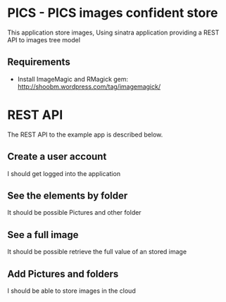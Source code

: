 # PICS - PICS images confident store

This application store images, Using sinatra application providing a
REST API to images tree model

## Requirements

* Install ImageMagic and RMagick gem:
	http://shoobm.wordpress.com/tag/imagemagick/


# REST API
 
The REST API to the example app is described below.

## Create a user account
 
I should get logged into the application



## See the elements by folder

It should be possible Pictures and other folder


## See a full image

It should be possible retrieve the full value of an stored image


## Add Pictures and folders

I should be able to store images in the cloud

